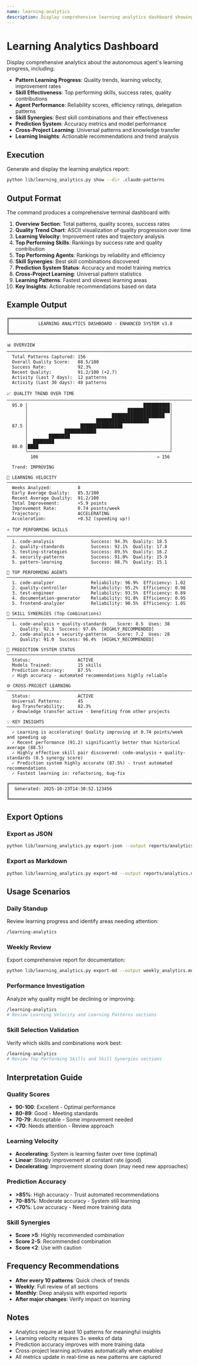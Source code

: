 ```yaml
---
name: learning-analytics
description: Display comprehensive learning analytics dashboard showing pattern learning progress, skill effectiveness, prediction accuracy, and improvement trends
---
```


# Learning Analytics Dashboard

Display comprehensive analytics about the autonomous agent's learning progress, including:

- **Pattern Learning Progress**: Quality trends, learning velocity, improvement rates
- **Skill Effectiveness**: Top performing skills, success rates, quality contributions
- **Agent Performance**: Reliability scores, efficiency ratings, delegation patterns
- **Skill Synergies**: Best skill combinations and their effectiveness
- **Prediction System**: Accuracy metrics and model performance
- **Cross-Project Learning**: Universal patterns and knowledge transfer
- **Learning Insights**: Actionable recommendations and trend analysis

## Execution

Generate and display the learning analytics report:

```bash
python lib/learning_analytics.py show --dir .claude-patterns
```

## Output Format

The command produces a comprehensive terminal dashboard with:

1. **Overview Section**: Total patterns, quality scores, success rates
2. **Quality Trend Chart**: ASCII visualization of quality progression over time
3. **Learning Velocity**: Improvement rates and trajectory analysis
4. **Top Performing Skills**: Rankings by success rate and quality contribution
5. **Top Performing Agents**: Rankings by reliability and efficiency
6. **Skill Synergies**: Best skill combinations discovered
7. **Prediction System Status**: Accuracy and model training metrics
8. **Cross-Project Learning**: Universal pattern statistics
9. **Learning Patterns**: Fastest and slowest learning areas
10. **Key Insights**: Actionable recommendations based on data

## Example Output

```
╔═══════════════════════════════════════════════════════════════════════════╗
║           LEARNING ANALYTICS DASHBOARD - ENHANCED SYSTEM v3.0           ║
╚═══════════════════════════════════════════════════════════════════════════╝

📊 OVERVIEW
───────────────────────────────────────────────────────────────────────────
  Total Patterns Captured: 156
  Overall Quality Score:   88.5/100
  Success Rate:            92.3%
  Recent Quality:          91.2/100 (+2.7)
  Activity (Last 7 days):  12 patterns
  Activity (Last 30 days): 48 patterns

📈 QUALITY TREND OVER TIME
───────────────────────────────────────────────────────────────────────────
  95.0 │                                            ██████████│
       │                                      ████████████████│
       │                                ████████████████████  │
       │                          ████████████████████        │
  87.5 │                    ████████████████                  │
       │              ████████████                            │
       │        ████████                                      │
       │  ████████                                            │
  80.0 │████                                                  │
       └──────────────────────────────────────────────────────┘
         106                                             → 156

  Trend: IMPROVING

🚀 LEARNING VELOCITY
───────────────────────────────────────────────────────────────────────────
  Weeks Analyzed:          8
  Early Average Quality:   85.3/100
  Recent Average Quality:  91.2/100
  Total Improvement:       +5.9 points
  Improvement Rate:        0.74 points/week
  Trajectory:              ACCELERATING
  Acceleration:            +0.52 (speeding up!)

⭐ TOP PERFORMING SKILLS
───────────────────────────────────────────────────────────────────────────
  1. code-analysis              Success: 94.3%  Quality: 18.5
  2. quality-standards          Success: 92.1%  Quality: 17.8
  3. testing-strategies         Success: 89.5%  Quality: 16.2
  4. security-patterns          Success: 91.0%  Quality: 15.9
  5. pattern-learning           Success: 88.7%  Quality: 15.1

🤖 TOP PERFORMING AGENTS
───────────────────────────────────────────────────────────────────────────
  1. code-analyzer              Reliability: 96.9%  Efficiency: 1.02
  2. quality-controller         Reliability: 95.2%  Efficiency: 0.98
  3. test-engineer              Reliability: 93.5%  Efficiency: 0.89
  4. documentation-generator    Reliability: 91.8%  Efficiency: 0.95
  5. frontend-analyzer          Reliability: 90.5%  Efficiency: 1.05

🔗 SKILL SYNERGIES (Top Combinations)
───────────────────────────────────────────────────────────────────────────
  1. code-analysis + quality-standards    Score: 8.5  Uses: 38
     Quality: 92.3  Success: 97.8%  [HIGHLY_RECOMMENDED]
  2. code-analysis + security-patterns    Score: 7.2  Uses: 28
     Quality: 91.0  Success: 96.4%  [HIGHLY_RECOMMENDED]

🎯 PREDICTION SYSTEM STATUS
───────────────────────────────────────────────────────────────────────────
  Status:                  ACTIVE
  Models Trained:          15 skills
  Prediction Accuracy:     87.5%
  ✓ High accuracy - automated recommendations highly reliable

🌐 CROSS-PROJECT LEARNING
───────────────────────────────────────────────────────────────────────────
  Status:                  ACTIVE
  Universal Patterns:      45
  Avg Transferability:     82.3%
  ✓ Knowledge transfer active - benefiting from other projects

💡 KEY INSIGHTS
───────────────────────────────────────────────────────────────────────────
  ✓ Learning is accelerating! Quality improving at 0.74 points/week and speeding up
  ✓ Recent performance (91.2) significantly better than historical average (88.5)
  ✓ Highly effective skill pair discovered: code-analysis + quality-standards (8.5 synergy score)
  ✓ Prediction system highly accurate (87.5%) - trust automated recommendations
  ✓ Fastest learning in: refactoring, bug-fix

╔═══════════════════════════════════════════════════════════════════════════╗
║  Generated: 2025-10-23T14:30:52.123456                                   ║
╚═══════════════════════════════════════════════════════════════════════════╝
```

## Export Options

### Export as JSON
```bash
python lib/learning_analytics.py export-json --output reports/analytics.json --dir .claude-patterns
```

### Export as Markdown
```bash
python lib/learning_analytics.py export-md --output reports/analytics.md --dir .claude-patterns
```

## Usage Scenarios

### Daily Standup
Review learning progress and identify areas needing attention:
```bash
/learning-analytics
```

### Weekly Review
Export comprehensive report for documentation:
```bash
python lib/learning_analytics.py export-md --output weekly_analytics.md
```

### Performance Investigation
Analyze why quality might be declining or improving:
```bash
/learning-analytics
# Review Learning Velocity and Learning Patterns sections
```

### Skill Selection Validation
Verify which skills and combinations work best:
```bash
/learning-analytics
# Review Top Performing Skills and Skill Synergies sections
```

## Interpretation Guide

### Quality Scores
- **90-100**: Excellent - Optimal performance
- **80-89**: Good - Meeting standards
- **70-79**: Acceptable - Some improvement needed
- **<70**: Needs attention - Review approach

### Learning Velocity
- **Accelerating**: System is learning faster over time (optimal)
- **Linear**: Steady improvement at constant rate (good)
- **Decelerating**: Improvement slowing down (may need new approaches)

### Prediction Accuracy
- **>85%**: High accuracy - Trust automated recommendations
- **70-85%**: Moderate accuracy - System still learning
- **<70%**: Low accuracy - Need more training data

### Skill Synergies
- **Score >5**: Highly recommended combination
- **Score 2-5**: Recommended combination
- **Score <2**: Use with caution

## Frequency Recommendations

- **After every 10 patterns**: Quick check of trends
- **Weekly**: Full review of all sections
- **Monthly**: Deep analysis with exported reports
- **After major changes**: Verify impact on learning

## Notes

- Analytics require at least 10 patterns for meaningful insights
- Learning velocity requires 3+ weeks of data
- Prediction accuracy improves with more training data
- Cross-project learning activates automatically when enabled
- All metrics update in real-time as new patterns are captured